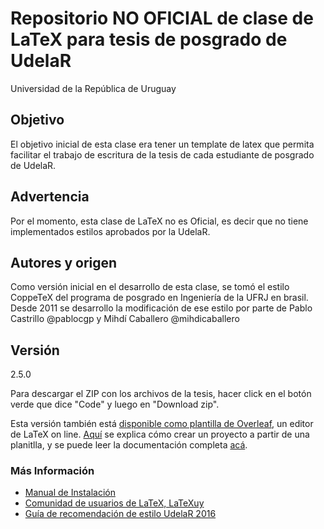 # Repositorio NO OFICIAL de clase de LaTeX para tesis de posgrado de UdelaR
Universidad de la República de Uruguay

## Objetivo
El objetivo  inicial de esta clase era tener un template de latex que permita facilitar el trabajo de escritura de la tesis de cada estudiante de posgrado de UdelaR.

## Advertencia
Por el momento, esta clase de LaTeX no es Oficial, es decir que no tiene implementados estilos aprobados por la UdelaR.

## Autores y origen
Como versión inicial en el desarrollo de esta clase, se tomó el estilo CoppeTeX del programa de posgrado en Ingeniería de la UFRJ en brasil. Desde 2011 se desarrollo la modificación de ese estilo por parte de Pablo Castrillo @pablocgp y Mihdí Caballero @mihdicaballero


## Versión
2.5.0

Para descargar el ZIP con los archivos de la tesis, hacer click en el botón verde que dice "Code" y luego en "Download zip".

Esta versión también está [disponible como plantilla de Overleaf](https://www.overleaf.com/latex/templates/udelartex-2-dot-5-0/zymynhnnvdzj), un editor de LaTeX on line. [Aquí](https://www.overleaf.com/learn/how-to/Creating_a_project_from_a_template) se explica cómo crear un proyecto a partir de una planitlla, y se puede leer la documentación completa [acá](https://www.overleaf.com/learn).

### Más Información
- [Manual de Instalación](https://github.com/LaTeXUy/UdelaRTeX/blob/master/README/Manual_Instalacion_v1.4.pdf)
- [Comunidad de usuarios de LaTeX, LaTeXuy](https://sites.google.com/view/latexuy)
- [Guía de recomendación de estilo UdelaR 2016](https://git.posgrados.udelar.edu.uy/TallerTesis/UdelaRTeX/blob/master/README/Gu%C3%ADa%20para%20presentaci%C3%B3n%20de%20una%20tesis%20de%20posgrado_ago%202016.pdf)
